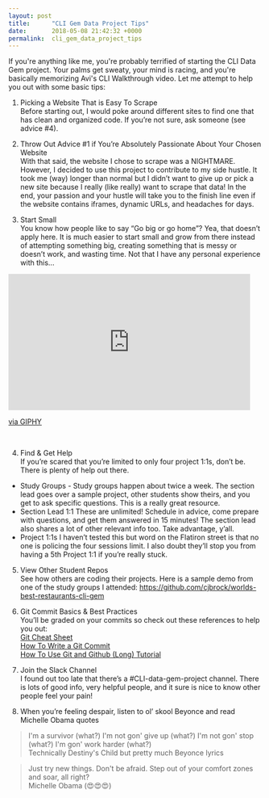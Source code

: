 ```yaml
---
layout: post
title:      "CLI Gem Data Project Tips"
date:       2018-05-08 21:42:32 +0000
permalink:  cli_gem_data_project_tips
---
```



If you're anything like me, you're probably terrified of starting the CLI Data Gem project. Your palms get sweaty, your mind is racing, and you're basically memorizing Avi's CLI Walkthrough video. Let me attempt to help you out with some basic tips:

1.	Picking a Website That is Easy To Scrape <br>
Before starting out, I would poke around different sites to find one that has clean and organized code. If you’re not sure, ask someone (see advice #4). 

2.	Throw Out Advice #1 if You’re Absolutely Passionate About Your Chosen Website <br>
With that said, the website I chose to scrape was a NIGHTMARE. However, I decided to use this project to contribute to my side hustle. It took me (way) longer than normal but I didn’t want to give up or pick a new site because I really (like really) want to scrape that data! In the end, your passion and your hustle will take you to the finish line even if the website contains iframes, dynamic URLs, and headaches for days. 

3.	Start Small <br>
You know how people like to say “Go big or go home”? Yea, that doesn’t apply here. It is much easier to start small and grow from there instead of attempting something big, creating something that is messy or doesn’t work, and wasting time. Not that I have any personal experience with this...<br>

[<iframe src="https://giphy.com/embed/10PcMWwtZSYk2k" width="480" height="270" frameBorder="0" class="giphy-embed" allowFullScreen></iframe><p><a href="https://giphy.com/gifs/aint-nobody-got-time-for-that-gif-10PcMWwtZSYk2k">via GIPHY</a></p>](http://)<br>

4. Find & Get Help<br>
If you’re scared that you’re limited to only four project 1:1s, don’t be. There is plenty of help out there. 
* Study Groups - Study groups happen about twice a week. The section lead goes over a sample project, other students show theirs, and you get to ask specific questions. This is a really great resource. 
* Section Lead 1:1 These are unlimited! Schedule in advice, come prepare with questions, and get them answered in 15 minutes! The section lead also shares a lot of other relevant info too. Take advantage, y’all. 
* Project 1:1s I haven’t tested this but word on the Flatiron street is that no one is policing the four sessions limit. I also doubt they’ll stop you from having a 5th Project 1:1 if you’re really stuck.  
		
5.	View Other Student Repos <br>
See how others are coding their projects. Here is a sample demo from one of the study groups I attended: https://github.com/cjbrock/worlds-best-restaurants-cli-gem 

6.	Git Commit Basics & Best Practices <br>
You’ll be graded on your commits so check out these references to help you out: <br>
[Git Cheat Sheet](http://rogerdudler.github.io/git-guide/files/git_cheat_sheet.pdf)<br>
[How To Write a Git Commit](https://chris.beams.io/posts/git-commit/)<br>
[How To Use Git and Github (Long) Tutorial](https://www.udacity.com/course/how-to-use-git-and-github--ud775)<br>

7.	Join the Slack Channel <br>
I found out too late that there’s a #CLI-data-gem-project channel. There is lots of good info, very helpful people, and it sure is nice to know other people feel your pain!

8.	When you’re feeling despair, listen to ol’ skool Beyonce and read Michelle Obama quotes <br>

> I'm a survivor (what?)
> I'm not gon' give up (what?)
> I'm not gon' stop (what?)
> I'm gon' work harder (what?)<br>
Technically Destiny's Child but pretty much Beyonce lyrics<br>
                

> Just try new things. Don't be afraid. Step out of your comfort zones and soar, all right?<br>
 Michelle Obama (😍😍😍)










